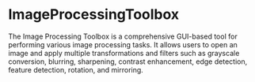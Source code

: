 # ImageProcessingToolbox
The Image Processing Toolbox is a comprehensive GUI-based tool for performing various image processing tasks. It allows users to open an image and apply multiple transformations and filters such as grayscale conversion, blurring, sharpening, contrast enhancement, edge detection, feature detection, rotation, and mirroring.
